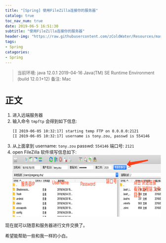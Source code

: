 ```yaml
---
title: "[Spring] 使用FileZilla连接你的服务器"
catalog: true
toc_nav_num: true
date: 2019-06-5 16:51:30
subtitle: "使用FileZilla连接你的服务器"
header-img: "https://raw.githubusercontent.com/zColdWater/Resources/master/Images/cover.jpg"
tags:
- Spring
catagories:
- Spring
---
```


> 当前环境: java 12.0.1 2019-04-16 Java(TM) SE Runtime Environment (build 12.0.1+12) 备注: Mac

正文
=======

1. 进入远端服务器
2. 输入命令 `tmpftp` 会得到如下信息:
    ```
    [I 2019-06-05 10:32:17] starting temp FTP on 0.0.0.0:2121
    [I 2019-06-05 10:32:17] username is tony.zou, passwd is 554146
    ```
3. 从上面拿到 username: `tony.zou` passwd: `554146` 端口号: `2121`
4. open FileZilla 软件填写信息如下: 
   <img src="https://raw.githubusercontent.com/zColdWater/Resources/master/Images/filezilla.png" height="200" />

现在就可以随意和服务器进行文件交换了。

希望能帮助一些和我一样的小白。
